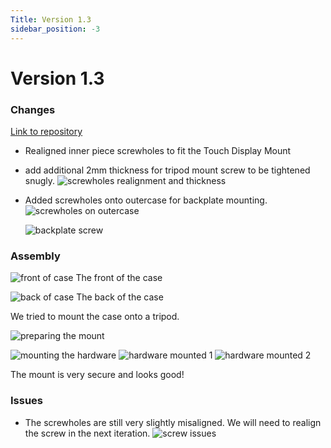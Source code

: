 ```yaml
---
Title: Version 1.3
sidebar_position: -3
---
```


# Version 1.3

### Changes

[Link to repository](https://github.com/screensavers-club/argos-childnode-case/tree/main/1.3)

- Realigned inner piece screwholes to fit the Touch Display Mount
- add additional 2mm thickness for tripod mount screw to be tightened snugly.
  ![screwholes realignment and thickness](../../../static/img/v1-3/1-3-1.png)

- Added screwholes onto outercase for backplate mounting.
  ![screwholes on outercase](../../../static/img/v1-3/1-3-0.png)

  ![backplate screw](../../../static/img/v1-3/v1-3-backplate-screw.jpg)

### Assembly

![front of case](../../../static/img/v1-3/v1-3-1.jpg)
The front of the case

![back of case](../../../static/img/v1-3/v1-3-2.jpg)
The back of the case

We tried to mount the case onto a tripod.

![preparing the mount](../../../static/img/v1-3/v1-3-mount-assembly.jpg)

![mounting the hardware](../../../static/img/v1-3/v1-3-tripod-mount.jpg)
![hardware mounted 1](../../../static/img/v1-3/v1-3-tripod-mounted.jpg)
![hardware mounted 2](../../../static/img/v1-3/v1-3-tripod-mounted-2.jpg)

The mount is very secure and looks good!

### Issues

- The screwholes are still very slightly misaligned. We will need to realign the screw in the next iteration.
  ![screw issues](../../../static/img/v1-3/v1-3-screw-issue.jpg)
